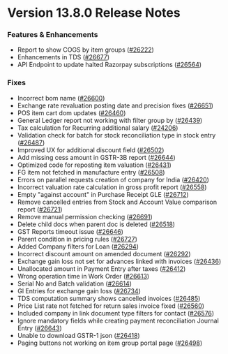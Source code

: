 # Version 13.8.0 Release Notes

### Features & Enhancements
- Report to show COGS by item groups ([#26222](https://github.com/FINERGYRS/capkpi/pull/26222))
- Enhancements in TDS ([#26677](https://github.com/FINERGYRS/capkpi/pull/26677))
- API Endpoint to update halted Razorpay subscriptions ([#26564](https://github.com/FINERGYRS/capkpi/pull/26564))

### Fixes
- Incorrect bom name ([#26600](https://github.com/FINERGYRS/capkpi/pull/26600))
- Exchange rate revaluation posting date and precision fixes ([#26651](https://github.com/FINERGYRS/capkpi/pull/26651))
- POS item cart dom updates ([#26460](https://github.com/FINERGYRS/capkpi/pull/26460))
- General Ledger report not working with filter group by ([#26439](https://github.com/FINERGYRS/capkpi/pull/26438))
- Tax calculation for Recurring additional salary ([#24206](https://github.com/FINERGYRS/capkpi/pull/24206))
- Validation check for batch for stock reconciliation type in stock entry ([#26487](https://github.com/FINERGYRS/capkpi/pull/26487))
- Improved UX for additional discount field ([#26502](https://github.com/FINERGYRS/capkpi/pull/26502))
- Add missing cess amount in GSTR-3B report ([#26644](https://github.com/FINERGYRS/capkpi/pull/26644))
- Optimized code for reposting item valuation ([#26431](https://github.com/FINERGYRS/capkpi/pull/26431))
- FG item not fetched in manufacture entry ([#26508](https://github.com/FINERGYRS/capkpi/pull/26508))
- Errors on parallel requests creation of company for India  ([#26420](https://github.com/FINERGYRS/capkpi/pull/26420))
- Incorrect valuation rate calculation in gross profit report ([#26558](https://github.com/FINERGYRS/capkpi/pull/26558))
- Empty "against account" in Purchase Receipt GLE ([#26712](https://github.com/FINERGYRS/capkpi/pull/26712))
- Remove cancelled entries from Stock and Account Value comparison report ([#26721](https://github.com/FINERGYRS/capkpi/pull/26721))
- Remove manual permission checking ([#26691](https://github.com/FINERGYRS/capkpi/pull/26691))
- Delete child docs when parent doc is deleted ([#26518](https://github.com/FINERGYRS/capkpi/pull/26518))
- GST Reports timeout issue ([#26646](https://github.com/FINERGYRS/capkpi/pull/26646))
- Parent condition in pricing rules ([#26727](https://github.com/FINERGYRS/capkpi/pull/26727))
- Added Company filters for Loan ([#26294](https://github.com/FINERGYRS/capkpi/pull/26294))
- Incorrect discount amount on amended document ([#26292](https://github.com/FINERGYRS/capkpi/pull/26292))
- Exchange gain loss not set for advances linked with invoices ([#26436](https://github.com/FINERGYRS/capkpi/pull/26436))
- Unallocated amount in Payment Entry after taxes ([#26412](https://github.com/FINERGYRS/capkpi/pull/26412))
- Wrong operation time in Work Order ([#26613](https://github.com/FINERGYRS/capkpi/pull/26613))
- Serial No and Batch validation ([#26614](https://github.com/FINERGYRS/capkpi/pull/26614))
- Gl Entries for exchange gain loss ([#26734](https://github.com/FINERGYRS/capkpi/pull/26734))
- TDS computation summary shows cancelled invoices ([#26485](https://github.com/FINERGYRS/capkpi/pull/26485))
- Price List rate not fetched for return sales invoice fixed ([#26560](https://github.com/FINERGYRS/capkpi/pull/26560))
- Included company in link document type filters for contact ([#26576](https://github.com/FINERGYRS/capkpi/pull/26576))
- Ignore mandatory fields while creating payment reconciliation Journal Entry ([#26643](https://github.com/FINERGYRS/capkpi/pull/26643))
- Unable to download GSTR-1 json ([#26418](https://github.com/FINERGYRS/capkpi/pull/26418))
- Paging buttons not working on item group portal page ([#26498](https://github.com/FINERGYRS/capkpi/pull/26498))
